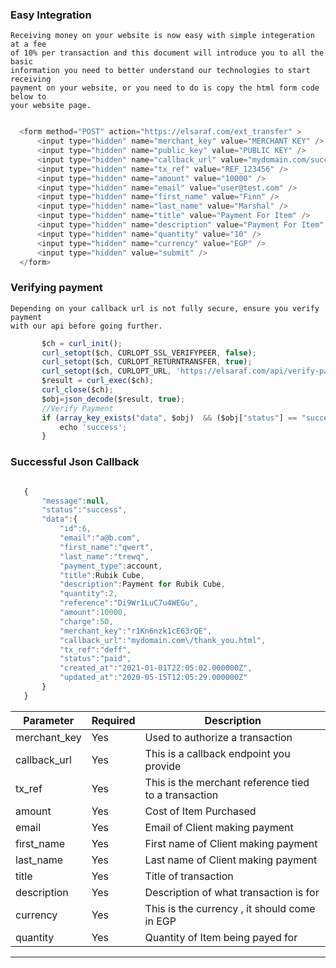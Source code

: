 
###  Easy Integration

    Receiving money on your website is now easy with simple integeration at a fee 
    of 10% per transaction and this document will introduce you to all the basic
    information you need to better understand our technologies to start receiving 
    payment on your website, or you need to do is copy the html form code below to
    your website page.

  ```javascript  

    <form method="POST" action="https://elsaraf.com/ext_transfer" >
        <input type="hidden" name="merchant_key" value="MERCHANT KEY" />
        <input type="hidden" name="public_key" value="PUBLIC KEY" />
        <input type="hidden" name="callback_url" value="mydomain.com/success.html" />
        <input type="hidden" name="tx_ref" value="REF_123456" />
        <input type="hidden" name="amount" value="10000" />
        <input type="hidden" name="email" value="user@test.com" />
        <input type="hidden" name="first_name" value="Finn" />
        <input type="hidden" name="last_name" value="Marshal" />
        <input type="hidden" name="title" value="Payment For Item" />
        <input type="hidden" name="description" value="Payment For Item" />
        <input type="hidden" name="quantity" value="10" />
        <input type="hidden" name="currency" value="EGP" />
        <input type="hidden" value="submit" />
    </form>

  ```
### Verifying payment

    Depending on your callback url is not fully secure, ensure you verify payment 
    with our api before going further.

 ```javascript 
        $ch = curl_init();
        curl_setopt($ch, CURLOPT_SSL_VERIFYPEER, false);
        curl_setopt($ch, CURLOPT_RETURNTRANSFER, true);
        curl_setopt($ch, CURLOPT_URL, 'https://elsaraf.com/api/verify-payment/{txref}/{secretkey}');
        $result = curl_exec($ch);
        curl_close($ch);
        $obj=json_decode($result, true);
        //Verify Payment
        if (array_key_exists("data", $obj)  && ($obj["status"] == "success")) {
            echo 'success';
        }
  ```
### Successful Json Callback

 ```javascript 

    {
        "message":null,
        "status":"success",
        "data":{
            "id":6,
            "email":"a@b.com",
            "first_name":"qwert",
            "last_name":"trewq",
            "payment_type":account,
            "title":Rubik Cube,
            "description":Payment for Rubik Cube,
            "quantity":2,
            "reference":"Di9Wr1LuC7u4WEGu",
            "amount":10000,
            "charge":50,
            "merchant_key":"r1Kn6nzk1cE63rQE",
            "callback_url":"mydomain.com\/thank_you.html",
            "tx_ref":"deff",
            "status":"paid",
            "created_at":"2021-01-01T22:05:02.000000Z",
            "updated_at":"2020-05-15T12:05:29.000000Z"
        }
    }
  ```

Parameter     |Required      |Description
------------- | ------------- | ------------
merchant_key  | Yes | Used to authorize a transaction
callback_url  | Yes | This is a callback endpoint you provide
tx_ref        | Yes | This is the merchant reference tied to a transaction
amount        | Yes | Cost of Item Purchased
email         | Yes | Email of Client making payment
first_name    | Yes | First name of Client making payment
last_name     | Yes | Last name of Client making payment
title         | Yes | Title of transaction
description   | Yes | Description of what transaction is for
currency      | Yes | This is the currency , it should come in EGP
quantity      | Yes | Quantity of Item being payed for
----
